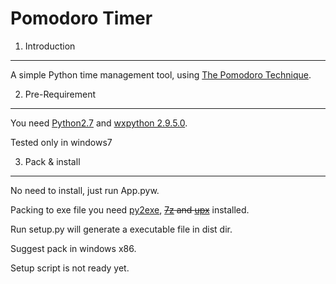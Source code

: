 Pomodoro Timer
=========================

1. Introduction
-----------------
A simple Python time management tool, using [The Pomodoro Technique](http://www.pomodorotechnique.com).

2. Pre-Requirement
--------------------
You need [Python2.7](http://www.python.org) and [wxpython 2.9.5.0](http://www.wxpython.org).

Tested only in windows7

3. Pack & install
--------------------
No need to install, just run App.pyw.

Packing to exe file you need [py2exe](http://www.py2exe.org), <s>[7z](http://www.7-zip.org) and [upx](http://upx.sourceforge.net)</s> installed.

Run setup.py will generate a executable file in dist dir. 

Suggest pack in windows x86.

Setup script is not ready yet.
